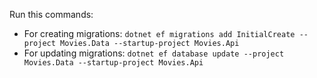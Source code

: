 ﻿Run this commands:
- For creating migrations: `dotnet ef migrations add InitialCreate --project Movies.Data --startup-project Movies.Api`
- For updating migrations: `dotnet ef database update --project Movies.Data --startup-project Movies.Api`